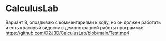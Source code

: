 # CalculusLab
Вариант 8, опоздываю с комментариями к коду, но он должен работать и есть красивый видосик с демонстрацией работы программы: https://github.com/D2J3D/CalculusLab/blob/main/Test.mp4

